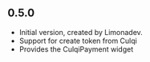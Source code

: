 ## 0.5.0

- Initial version, created by Limonadev.
- Support for create token from Culqi
- Provides the CulqiPayment widget